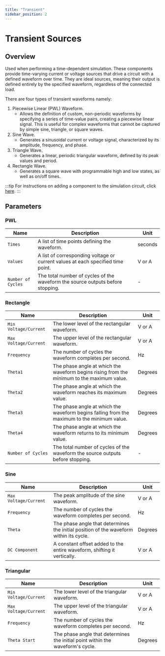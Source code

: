```yaml
---
title: "Transient"
sidebar_position: 2
---
```

# Transient Sources
## Overview
Used when performing a time-dependent simulation. These components provide time-varying current or voltage sources that drive a circuit with a defined waveform over time. They are ideal sources, meaning their output is defined entirely by the specified waveform, regardless of the connected load.

There are four types of transient waveforms namely:

1. Piecewise Linear (PWL) Waveform.
    - Allows the definition of custom, non-periodic waveforms by specifying a series of time-value pairs, creating a piecewise linear signal. This is useful for complex waveforms that cannot be captured by simple sine, triangle, or square waves.
1. Sine Wave.
    - Generates a sinusoidal current or voltage signal, characterized by its amplitude, frequency, and phase.
1. Triangle Wave.
    - Generates a linear, periodic triangular waveform, defined by its peak values and period.
1. Rectangle Wave.
    - Generates a square wave with programmable high and low states, as well as on/off times.

:::tip
For instructions on adding a component to the simulation circuit, click [here](../introduction#how-to-add-a-component).
:::

## Parameters
### PWL
<div class="properties-table">

| Name               | Description                                                                    | Unit       |
|--------------------|--------------------------------------------------------------------------------|------------|
| `Times`            | A list of time points defining the waveform.                                   | seconds    |
| `Values`           | A list of corresponding voltage or current values at each specified time point.| V or A     |
| `Number of Cycles` | The total number of cycles of the waveform the source outputs before stopping. | -          |

</div>

### Rectangle
<div class="properties-table">

| Name                  | Description                                                                                 | Unit    |
|-----------------------|---------------------------------------------------------------------------------------------|---------|
| `Min Voltage/Current` | The lower level of the rectangular waveform.                                                | V or A  |
| `Max Voltage/Current` | The upper level of the rectangular waveform.                                                | V or A  |
| `Frequency`           | The number of cycles the waveform completes per second.                                     | Hz      |
| `Theta1`              | The phase angle at which the waveform begins rising from the minimum to the maximum value.  | Degrees |
| `Theta2`              | The phase angle at which the waveform reaches its maximum value.                            | Degrees |
| `Theta3`              | The phase angle at which the waveform begins falling from the maximum to the minimum value. | Degrees |
| `Theta4`              | The phase angle at which the waveform returns to its minimum value.                         | Degrees |
| `Number of Cycles`    | The total number of cycles of the waveform the source outputs before stopping.              | -       |

</div>

### Sine
<div class="properties-table">

| Name                  | Description                                                                            | Unit    |
|-----------------------|----------------------------------------------------------------------------------------|---------|
| `Max Voltage/Current` | The peak amplitude of the sine waveform.                                               | V or A  |
| `Frequency`           | The number of cycles the waveform completes per second.                                | Hz      |
| `Theta`               | The phase angle that determines the initial position of the waveform within its cycle. | Degrees |
| `DC Component`        | A constant offset added to the entire waveform, shifting it vertically.                | V or A  | 

</div>

### Triangular
<div class="properties-table">

| Name                  | Description                                                                    | Unit    |
|-----------------------|--------------------------------------------------------------------------------|---------|
| `Min Voltage/Current` | The lower level of the triangular waveform.                                    | V or A  |
| `Max Voltage/Current` | The upper level of the triangular waveform.                                    | V or A  |
| `Frequency`           | The number of cycles the waveform completes per second.                        | Hz      |
| `Theta Start`         | The phase angle that determines the initial point within the waveform's cycle. | Degrees |

</div>